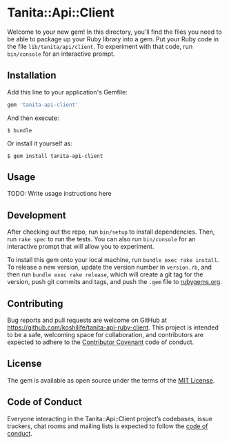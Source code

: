 # Tanita::Api::Client

Welcome to your new gem! In this directory, you'll find the files you need to be able to package up your Ruby library into a gem. Put your Ruby code in the file `lib/tanita/api/client`. To experiment with that code, run `bin/console` for an interactive prompt.


## Installation

Add this line to your application's Gemfile:

```ruby
gem 'tanita-api-client'
```

And then execute:

    $ bundle

Or install it yourself as:

    $ gem install tanita-api-client

## Usage

TODO: Write usage instructions here

## Development

After checking out the repo, run `bin/setup` to install dependencies. Then, run `rake spec` to run the tests. You can also run `bin/console` for an interactive prompt that will allow you to experiment.

To install this gem onto your local machine, run `bundle exec rake install`. To release a new version, update the version number in `version.rb`, and then run `bundle exec rake release`, which will create a git tag for the version, push git commits and tags, and push the `.gem` file to [rubygems.org](https://rubygems.org).

## Contributing

Bug reports and pull requests are welcome on GitHub at https://github.com/koshilife/tanita-api-ruby-client. This project is intended to be a safe, welcoming space for collaboration, and contributors are expected to adhere to the [Contributor Covenant](http://contributor-covenant.org) code of conduct.

## License

The gem is available as open source under the terms of the [MIT License](https://opensource.org/licenses/MIT).

## Code of Conduct

Everyone interacting in the Tanita::Api::Client project’s codebases, issue trackers, chat rooms and mailing lists is expected to follow the [code of conduct](https://github.com/koshilife/tanita-api-ruby-client/blob/master/CODE_OF_CONDUCT.md).
